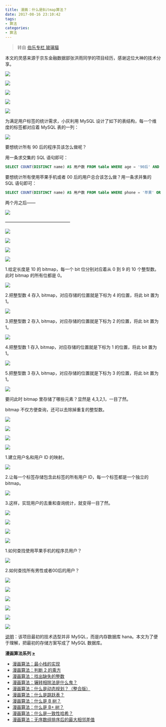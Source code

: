 ```yaml
---
title: 漫画：什么是Bitmap算法？
date: 2017-08-16 23:10:42
tags:
- 算法
categories:
- 算法
---
```


> 转自 [伯乐专栏 玻璃猫](https://mp.weixin.qq.com/s?__biz=MjM5OTA1MDUyMA==&mid=2655438893&idx=2&sn=42383086a358b718d7de569c42b5fbf8&chksm=bd73045a8a048d4c4237d362d7007889740f4b75de565325ee28aeba183380e3e03d1dce37b8&mpshare=1&scene=23&srcid=0817azlyj8TR6xsyxW0KNolG##)

本文的灵感来源于京东金融数据部张洪雨同学的项目经历，感谢这位大神的技术分享。

![](https://img.fanhaobai.com/2017/08/bitmap/e897a05e-90c5-442f-8700-b07650c5bb79.png)<!--more-->

![](https://img.fanhaobai.com/2017/08/bitmap/de158ff0-a75a-4742-890f-7f8fa54e8429.jpg)

![](https://img.fanhaobai.com/2017/08/bitmap/b94d2ee6-08b8-46bb-bc14-648d25f3d1b0.jpg)

![](https://img.fanhaobai.com/2017/08/bitmap/2ecb7934-8521-4b03-a13d-27a884d2cb18.jpg)

![](https://img.fanhaobai.com/2017/08/bitmap/f9dc49b3-503c-427e-8256-7db81b39466f.jpg)

为满足用户标签的统计需求，小灰利用 MySQL 设计了如下的表结构，每一个维度的标签都对应着 MySQL 表的一列：

![](https://img.fanhaobai.com/2017/08/bitmap/98132f45-baeb-4317-823f-28994b6a1b53.jpg)

要想统计所有 90 后的程序员该怎么做呢？

用一条求交集的 SQL 语句即可：

```SQL
SELECT COUNT(DISTINCT name) AS 用户数 FROM table WHERE age = '90后' AND occupation = '程序员'
```

要想统计所有使用苹果手机或者 00 后的用户总合该怎么做？用一条求并集的 SQL 语句即可：

```SQL
SELECT COUNT(DISTINCT name) AS 用户数 FROM table WHERE phone = '苹果' OR age = '00后'
```

两个月之后——

![](https://img.fanhaobai.com/2017/08/bitmap/57833b05-cf4c-4f30-8ff2-a5c5f3682139.jpg)

———————————————

![](https://img.fanhaobai.com/2017/08/bitmap/f0c74969-652b-4fa2-b980-fc4f5f99c61d.jpg)

![](https://img.fanhaobai.com/2017/08/bitmap/b94201a7-beaf-4613-beda-f7a3674f5228.jpg)

![](https://img.fanhaobai.com/2017/08/bitmap/bf6bf8d3-3801-4fca-b229-8cc83ea5ba81.jpg)

![](https://img.fanhaobai.com/2017/08/bitmap/bf0f2d59-b0de-4f96-b598-ffccb8677758.jpg)

1.给定长度是 10 的 bitmap，每一个 bit 位分别对应着从 0 到 9 的 10 个整型数。此时 bitmap 的所有位都是 0。

![](https://img.fanhaobai.com/2017/08/bitmap/5ad4199b-e5d1-45f9-9657-98f2f2c34960.png)

2.把整型数 4 存入 bitmap，对应存储的位置就是下标为 4 的位置，将此 bit 置为 1。

![](https://img.fanhaobai.com/2017/08/bitmap/2f3a90c8-afe8-4d5c-995a-d064ac1f5336.png)

3.把整型数 2 存入 bitmap，对应存储的位置就是下标为 2 的位置，将此 bit 置为 1。

![](https://img.fanhaobai.com/2017/08/bitmap/fc1939b6-a486-4998-9507-c3e5825bce9a.png)

4.把整型数 1 存入 bitmap，对应存储的位置就是下标为 1 的位置，将此 bit 置为 1。

![](https://img.fanhaobai.com/2017/08/bitmap/eda83296-8ff6-4558-975c-a73860cccc54.png)

5.把整型数 3 存入 bitmap，对应存储的位置就是下标为 3 的位置，将此 bit 置为 1。

![](https://img.fanhaobai.com/2017/08/bitmap/f4079a06-d308-4f25-ad37-46f2d1baf851.png)

要问此时 bitmap 里存储了哪些元素？显然是 4,3,2,1，一目了然。

bitmap 不仅方便查询，还可以去除掉重复的整型数。

![](https://img.fanhaobai.com/2017/08/bitmap/92401d1b-02ac-446f-908e-3057fa9c7fd4.jpg)

![](https://img.fanhaobai.com/2017/08/bitmap/8be164ef-9f6a-4a56-8a5d-53b417c9310a.jpg)

![](https://img.fanhaobai.com/2017/08/bitmap/3933f7cb-934c-42e7-8fc7-989b3e021010.jpg)

![](https://img.fanhaobai.com/2017/08/bitmap/e0e6f586-03ce-4d11-a390-34ff3c25400b.jpg)

1.建立用户名和用户 ID 的映射。

![](https://img.fanhaobai.com/2017/08/bitmap/a134be42-9acb-41c6-bc80-469b86de8ba0.png)

2.让每一个标签存储包含此标签的所有用户 ID，每一个标签都是一个独立的 bitmap。

![](https://img.fanhaobai.com/2017/08/bitmap/1dbec168-cbf6-4b42-bb56-ca143f559d06.jpg)

3.这样，实现用户的去重和查询统计，就变得一目了然。

![](https://img.fanhaobai.com/2017/08/bitmap/3c423c70-2ed7-4cc4-a6fa-ce56bf285a5b.jpg)


![](https://img.fanhaobai.com/2017/08/bitmap/63f0f0a2-22e4-49dd-bcec-47e43fc69787.jpg)

![](https://img.fanhaobai.com/2017/08/bitmap/1da4242d-018f-4cf4-82c3-e3421b4cf003.jpg)

![](https://img.fanhaobai.com/2017/08/bitmap/a9997194-b4d8-4cf5-bb3e-33a68229729b.jpg)

1.如何查找使用苹果手机的程序员用户？

![](https://img.fanhaobai.com/2017/08/bitmap/d68e8fa2-433a-47dc-8aed-ff1b993cf082.png)

2.如何查找所有男性或者00后的用户？

![](https://img.fanhaobai.com/2017/08/bitmap/45ef8692-b1d3-4b4b-a6ed-dbe105fb3f97.png)

![](https://img.fanhaobai.com/2017/08/bitmap/97c98774-03b3-47ed-852c-71d1a546a65c.jpg)

![](https://img.fanhaobai.com/2017/08/bitmap/d14eff84-5eb1-4268-87ae-4776c66af4a5.jpg)

![](https://img.fanhaobai.com/2017/08/bitmap/1605c694-bf55-4500-9531-9832df13b082.jpg)

![](https://img.fanhaobai.com/2017/08/bitmap/24836d0b-efb2-450f-9307-d078722e2c72.jpg)

![](https://img.fanhaobai.com/2017/08/bitmap/e72e268a-facd-4480-85be-c779db24ee74.jpg)

[说明]()：该项目最初的技术选型并非 MySQL，而是内存数据库 hana。本文为了便于理解，把最初的存储方案写成了 MySQL 数据库。

<strong>漫画算法系列 [»]()</strong>

* [漫画算法：最小栈的实现](http://mp.weixin.qq.com/s?__biz=MzI1MTIzMzI2MA==&mid=2650560419&idx=1&sn=535073d4d69cf7fc45074ccb8c25ba1e&chksm=f1fee120c68968367597137515f21ef8d7a8ab68c9f4fce051dae5f2631afdc48ec11a30dd0e&scene=21#wechat_redirect)
* [漫画算法：判断 2 的乘方](http://mp.weixin.qq.com/s?__biz=MzI1MTIzMzI2MA==&mid=2650560448&idx=1&sn=b4ca3d01a438fac78be4077f270974ca&chksm=f1fee143c6896855179eff005164be47c7c662d4c8badf571a79c4acd9e2aca9fd84839ca093&scene=21#wechat_redirect)
* [漫画算法：找出缺失的整数](http://mp.weixin.qq.com/s?__biz=MzI1MTIzMzI2MA==&mid=2650560411&idx=1&sn=2e655df46f082a50a4657a40f292d63a&chksm=f1fee118c689680eba2b9ba965780387aeafd08a72eecb2c748eece85b77631b0a5511f2833b&scene=21#wechat_redirect)
* [漫画算法：辗转相除法是什么鬼？](http://mp.weixin.qq.com/s?__biz=MzI1MTIzMzI2MA==&mid=2650560408&idx=1&sn=db553ce9deedf38c44841e16cb095d2e&chksm=f1fee11bc689680d83ff71d40dc191ee9899b8e5ef4bf9b98001ebb4daf13059a5961586ea1a&scene=21#wechat_redirect)
* [漫画算法：什么是动态规划？（整合版）](http://mp.weixin.qq.com/s?__biz=MzI1MTIzMzI2MA==&mid=2650561168&idx=1&sn=9d1c6f7ba6d651c75399c4aa5254a7d8&chksm=f1feec13c6896505f7886d9455278ad39749d377a63908c59c1fdceb11241e577ff6d66931e4&scene=21#wechat_redirect)
* [漫画算法：什么是跳跃表？](http://mp.weixin.qq.com/s?__biz=MzI1MTIzMzI2MA==&mid=2650561205&idx=1&sn=3c4feb6339e00e13bdd8cc6a11eb0304&chksm=f1feec36c689652085b1b89acd6ca07316140f1c7478249e4b251c204b6cf3a5bb276b0275be&scene=21#wechat_redirect)
* [漫画算法：什么是 B 树？](http://mp.weixin.qq.com/s?__biz=MzI1MTIzMzI2MA==&mid=2650561220&idx=1&sn=2a6d8a0290f967027b1d54456f586405&chksm=f1feec47c689655113fa65f7911a1f59bbd994030ad685152b30e53d643049f969eefaa13058&scene=21#wechat_redirect)
* [漫画算法：什么是 B+ 树？](http://mp.weixin.qq.com/s?__biz=MzI1MTIzMzI2MA==&mid=2650561244&idx=1&sn=df3abafd3aa2f5a3abfe507bfc26982f&chksm=f1feec5fc6896549f89cbb82ee3d8010c63da76814030b285fa29322795de512ccca207064ee&scene=21#wechat_redirect)
* [漫画算法：什么是一致性哈希？](http://mp.weixin.qq.com/s?__biz=MzI1MTIzMzI2MA==&mid=2650561254&idx=1&sn=7500e3e54a573b19ce2fbfa0a82f2b13&chksm=f1feec65c689657386c8913f819bb5253bece3bd56f7fcc725201c925723e2fbc5bfcb962b9c&scene=21#wechat_redirect)
* [漫画算法：无序数组排序后的最大相邻差值](http://mp.weixin.qq.com/s?__biz=MzI1MTIzMzI2MA==&mid=2650560503&idx=1&sn=461c62e9c88fb6fbd30a0a4a59bce76f&chksm=f1fee174c68968628afbcdc7fdbba04daef811dd94de94bf90a6a4e0b907d1b67638eaabe2ff&scene=21#wechat_redirect)
